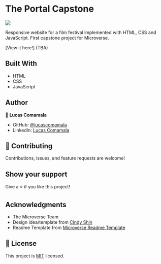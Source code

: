 # The Portal Capstone
![](https://img.shields.io/badge/Microverse-blueviolet)

Responsive website for a film festival implemented with HTML, CSS and JavaScript. First capstone project for Microverse.

[View it here!] (TBA)

## Built With

- HTML
- CSS
- JavaScript

## Author

👤 **Lucas Comamala**

- GitHub: [@lucascomamala](https://github.com/lucascomamala/)
- LinkedIn: [Lucas Comamala](https://linkedin.com/in/lucas-comamala/)

## 🤝 Contributing
 
Contributions, issues, and feature requests are welcome!

## Show your support

Give a ⭐️ if you like this project!

## Acknowledgments

- The Microverse Team
- Design idea/template from [Cindy Shin](https://www.behance.net/gallery/29845175/CC-Global-Summit-2015)
- Readme Template from [Microverse Readme Template](https://github.com/microverseinc/readme-template) 

## 📝 License

This project is [MIT](./MIT.md) licensed.
